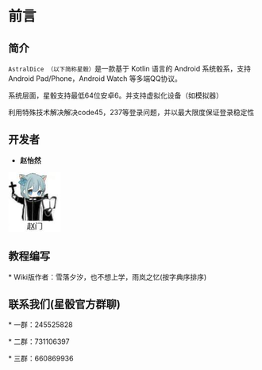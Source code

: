 # 前言

## 简介
`AstralDice （以下简称星骰）`是一款基于 Kotlin 语言的 Android 系统骰系，支持Android Pad/Phone，Android Watch 等多端QQ协议。

系统层面，星骰支持最低64位安卓6。并支持虚拟化设备（如模拟器）

利用特殊技术解决解决code45，237等登录问题，并以最大限度保证登录稳定性

## 开发者

* **赵怡然**

![此处应有一张赵赵的美图](image/12f5t48.jpg)

## 教程编写
\* Wiki版作者：雪落夕汐，也不想上学，雨岚之忆(按字典序排序)

## 联系我们(星骰官方群聊)
\*  一群：245525828

\*  二群：731106397

\*  三群：660869936